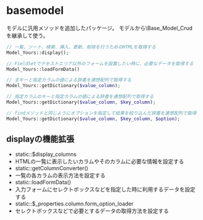 basemodel
==============

モデルに汎用メソッドを追加したパッケージ。
モデルから\Base_Model_Crudを継承して使う。

```php
// 一覧、ソート、検索、挿入、更新、削除を行うためのHTMLを取得する
Model_Yours::display();

// FieldSetでテキストエリア以外のフォームを設置したい時に、必要なデータを取得する
Model_Yours::loadFormData()

// 主キーと指定カラムの値による辞書を連想配列で取得する
Model_Yours::getDictionary($value_column);

// 指定カラムのキーと指定カラムの値による辞書を連想配列で取得する
Model_Yours::getDictionary($value_column, $key_column);

// findメソッドと同じようにオプションを指定して結果を絞り込んだ辞書を連想配列で取得する
Model_Yours::getDictionary($value_column, $key_column, $option);
```

## displayの機能拡張
- static::$display_columns
 - HTMLの一覧に表示したいカラムやそのカラムに必要な情報を設定する
- static::getColumnConverter()
 - 一覧の各カラムの表示方法を設定する
- static::loadFormData()
 - 入力フォームにセレクトボックスなどを指定した時に利用するデータを設定する
- static::$_properties.column.form_option_loader
 - セレクトボックスなどで必要とするデータの取得方法を設定する
